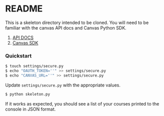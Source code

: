 # README

This is a skeleton directory intended to be cloned. You will need to be familiar with the canvas API docs and Canvas Python SDK.

1. [API DOCS](https://canvas.instructure.com/doc/api/index.html)
2. [Canvas SDK](https://github.com/penzance/canvas_python_sdk)

### Quickstart ###

```sh
$ touch settings/secure.py
$ echo "OAUTH_TOKEN=''" >> settings/secure.py
$ echo "CANVAS_URL=''" >> settings/secure.py
```

Update ```settings/secure.py``` with the appropriate values.

```sh
$ python skeleton.py
```

If it works as expected, you should see a list of your courses printed to the console in JSON format.


